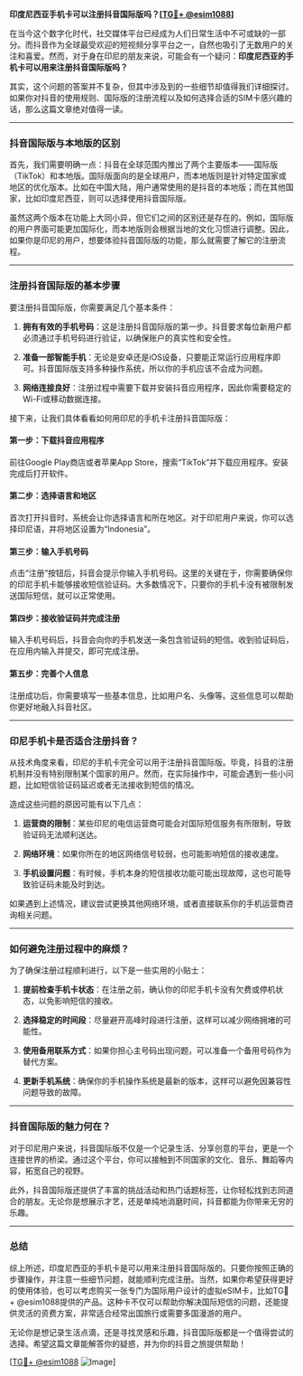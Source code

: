 **印度尼西亚手机卡可以注册抖音国际版吗？[[TG💪+ @esim1088](https://t.me/s/esim1088)]**

在当今这个数字化时代，社交媒体平台已经成为人们日常生活中不可或缺的一部分。而抖音作为全球最受欢迎的短视频分享平台之一，自然也吸引了无数用户的关注和喜爱。然而，对于身在印尼的朋友来说，可能会有一个疑问：**印度尼西亚的手机卡可以用来注册抖音国际版吗？**

其实，这个问题的答案并不复杂，但其中涉及到的一些细节却值得我们详细探讨。如果你对抖音的使用规则、国际版的注册流程以及如何选择合适的SIM卡感兴趣的话，那么这篇文章绝对值得一读。

---

### 抖音国际版与本地版的区别

首先，我们需要明确一点：抖音在全球范围内推出了两个主要版本——国际版（TikTok）和本地版。国际版面向的是全球用户，而本地版则是针对特定国家或地区的优化版本。比如在中国大陆，用户通常使用的是抖音的本地版；而在其他国家，比如印度尼西亚，则可以选择使用抖音国际版。

虽然这两个版本在功能上大同小异，但它们之间的区别还是存在的。例如，国际版的用户界面可能更加国际化，而本地版则会根据当地的文化习惯进行调整。因此，如果你是印尼的用户，想要体验抖音国际版的功能，那么就需要了解它的注册流程。

---

### 注册抖音国际版的基本步骤

要注册抖音国际版，你需要满足几个基本条件：

1. **拥有有效的手机号码**：这是注册抖音国际版的第一步。抖音要求每位新用户都必须通过手机号码进行验证，以确保账户的真实性和安全性。
   
2. **准备一部智能手机**：无论是安卓还是iOS设备，只要能正常运行应用程序即可。抖音国际版支持多种操作系统，所以你的手机应该不会成为问题。

3. **网络连接良好**：注册过程中需要下载并安装抖音应用程序，因此你需要稳定的Wi-Fi或移动数据连接。

接下来，让我们具体看看如何用印尼的手机卡注册抖音国际版：

#### 第一步：下载抖音应用程序
前往Google Play商店或者苹果App Store，搜索“TikTok”并下载应用程序。安装完成后打开软件。

#### 第二步：选择语言和地区
首次打开抖音时，系统会让你选择语言和所在地区。对于印尼用户来说，你可以选择印尼语，并将地区设置为“Indonesia”。

#### 第三步：输入手机号码
点击“注册”按钮后，抖音会提示你输入手机号码。这里的关键在于，你需要确保你的印尼手机卡能够接收短信验证码。大多数情况下，只要你的手机卡没有被限制发送国际短信，就可以正常使用。

#### 第四步：接收验证码并完成注册
输入手机号码后，抖音会向你的手机发送一条包含验证码的短信。收到验证码后，在应用内输入并提交，即可完成注册。

#### 第五步：完善个人信息
注册成功后，你需要填写一些基本信息，比如用户名、头像等。这些信息可以帮助你更好地融入抖音社区。

---

### 印尼手机卡是否适合注册抖音？

从技术角度来看，印尼的手机卡完全可以用于注册抖音国际版。毕竟，抖音的注册机制并没有特别限制某个国家的用户。然而，在实际操作中，可能会遇到一些小问题，比如短信验证码延迟或者无法接收到短信的情况。

造成这些问题的原因可能有以下几点：

1. **运营商的限制**：某些印尼的电信运营商可能会对国际短信服务有所限制，导致验证码无法顺利送达。
   
2. **网络环境**：如果你所在的地区网络信号较弱，也可能影响短信的接收速度。

3. **手机设置问题**：有时候，手机本身的短信接收功能可能出现故障，这也可能导致验证码未能及时到达。

如果遇到上述情况，建议尝试更换其他网络环境，或者直接联系你的手机运营商咨询相关问题。

---

### 如何避免注册过程中的麻烦？

为了确保注册过程顺利进行，以下是一些实用的小贴士：

1. **提前检查手机卡状态**：在注册之前，确认你的印尼手机卡没有欠费或停机状态，以免影响短信的接收。

2. **选择稳定的时间段**：尽量避开高峰时段进行注册，这样可以减少网络拥堵的可能性。

3. **使用备用联系方式**：如果你担心主号码出现问题，可以准备一个备用号码作为替代方案。

4. **更新手机系统**：确保你的手机操作系统是最新的版本，这样可以避免因兼容性问题导致的故障。

---

### 抖音国际版的魅力何在？

对于印尼用户来说，抖音国际版不仅是一个记录生活、分享创意的平台，更是一个连接世界的桥梁。通过这个平台，你可以接触到不同国家的文化、音乐、舞蹈等内容，拓宽自己的视野。

此外，抖音国际版还提供了丰富的挑战活动和热门话题标签，让你轻松找到志同道合的朋友。无论你是想展示才艺，还是单纯地消磨时间，抖音都能为你带来无穷的乐趣。

---

### 总结

综上所述，印度尼西亚的手机卡是可以用来注册抖音国际版的。只要你按照正确的步骤操作，并注意一些细节问题，就能顺利完成注册。当然，如果你希望获得更好的使用体验，也可以考虑购买一张专门为国际用户设计的虚拟eSIM卡，比如TG💪+ @esim1088提供的产品。这种卡不仅可以帮助你解决国际短信的问题，还能提供灵活的资费方案，非常适合经常出国旅行或需要多国漫游的用户。

无论你是想记录生活点滴，还是寻找灵感和乐趣，抖音国际版都是一个值得尝试的选择。希望这篇文章能解答你的疑惑，并为你的抖音之旅提供帮助！

[[TG💪+ @esim1088](https://t.me/s/esim1088) ![Image](https://i.postimg.cc/4NQfJmqS/Snipaste-2025-05-13-00-14-12.png)]